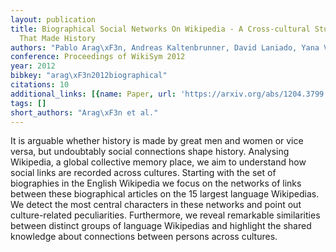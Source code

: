 ```yaml
---
layout: publication
title: Biographical Social Networks On Wikipedia - A Cross-cultural Study Of Links
  That Made History
authors: "Pablo Arag\xF3n, Andreas Kaltenbrunner, David Laniado, Yana Volkovich"
conference: Proceedings of WikiSym 2012
year: 2012
bibkey: "arag\xF3n2012biographical"
citations: 10
additional_links: [{name: Paper, url: 'https://arxiv.org/abs/1204.3799'}]
tags: []
short_authors: "Arag\xF3n et al."
---
```

It is arguable whether history is made by great men and women or vice versa,
but undoubtably social connections shape history. Analysing Wikipedia, a global
collective memory place, we aim to understand how social links are recorded
across cultures. Starting with the set of biographies in the English Wikipedia
we focus on the networks of links between these biographical articles on the 15
largest language Wikipedias. We detect the most central characters in these
networks and point out culture-related peculiarities. Furthermore, we reveal
remarkable similarities between distinct groups of language Wikipedias and
highlight the shared knowledge about connections between persons across
cultures.